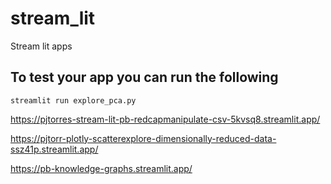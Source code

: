# stream_lit
Stream lit apps


## To test your app you can run the following 
`streamlit run explore_pca.py`

https://pjtorres-stream-lit-pb-redcapmanipulate-csv-5kvsq8.streamlit.app/


https://pjtorr-plotly-scatterexplore-dimensionally-reduced-data-ssz41p.streamlit.app/

https://pb-knowledge-graphs.streamlit.app/
